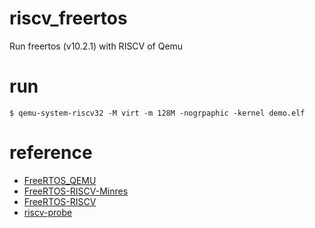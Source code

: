 # riscv_freertos

Run freertos (v10.2.1) with RISCV of Qemu

# run

```
$ qemu-system-riscv32 -M virt -m 128M -nogrpaphic -kernel demo.elf
```

# reference

+ [FreeRTOS_QEMU](https://github.com/padmaraob/FreeRTOS_QEMU)
+ [FreeRTOS-RISCV-Minres](https://github.com/Minres/FreeRTOS-RISCV)
+ [FreeRTOS-RISCV](https://github.com/kuopinghsu/FreeRTOS-RISCV)
+ [riscv-probe](https://github.com/michaeljclark/riscv-probe)

